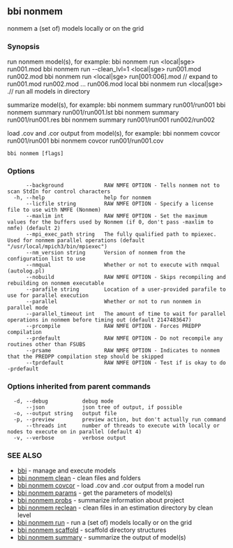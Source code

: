 ## bbi nonmem

nonmem a (set of) models locally or on the grid

### Synopsis


run nonmem model(s), for example: 
bbi nonmem run <local|sge> run001.mod
bbi nonmem run  --clean_lvl=1 <local|sge> run001.mod run002.mod
bbi nonmem run <local|sge> run[001:006].mod // expand to run001.mod run002.mod ... run006.mod local
bbi nonmem run <local|sge> .// run all models in directory
 

summarize model(s), for example:
bbi nonmem summary run001/run001
bbi nonmem summary run001/run001.lst
bbi nonmem summary run001/run001.res
bbi nonmem summary run001/run001 run002/run002
 

load .cov and .cor output from model(s), for example: 
bbi nonmem covcor run001/run001
bbi nonmem covcor run001/run001.cov
 


```
bbi nonmem [flags]
```

### Options

```
      --background             RAW NMFE OPTION - Tells nonmem not to scan StdIn for control characters
  -h, --help                   help for nonmem
      --licfile string         RAW NMFE OPTION - Specify a license file to use with NMFE (Nonmem)
      --maxlim int             RAW NMFE OPTION - Set the maximum values for the buffers used by Nonmem (if 0, don't pass -maxlim to nmfe) (default 2)
      --mpi_exec_path string   The fully qualified path to mpiexec. Used for nonmem parallel operations (default "/usr/local/mpich3/bin/mpiexec")
      --nm_version string      Version of nonmem from the configuration list to use
      --nmqual                 Whether or not to execute with nmqual (autolog.pl)
      --nobuild                RAW NMFE OPTION - Skips recompiling and rebuilding on nonmem executable
      --parafile string        Location of a user-provided parafile to use for parallel execution
      --parallel               Whether or not to run nonmem in parallel mode
      --parallel_timeout int   The amount of time to wait for parallel operations in nonmem before timing out (default 2147483647)
      --prcompile              RAW NMFE OPTION - Forces PREDPP compilation
      --prdefault              RAW NMFE OPTION - Do not recompile any routines other than FSUBS
      --prsame                 RAW NMFE OPTION - Indicates to nonmem that the PREDPP compilation step should be skipped
      --tprdefault             RAW NMFE OPTION - Test if is okay to do -prdefault
```

### Options inherited from parent commands

```
  -d, --debug           debug mode
      --json            json tree of output, if possible
  -o, --output string   output file
  -p, --preview         preview action, but don't actually run command
      --threads int     number of threads to execute with locally or nodes to execute on in parallel (default 4)
  -v, --verbose         verbose output
```

### SEE ALSO

* [bbi](bbi.md)	 - manage and execute models
* [bbi nonmem clean](bbi_nonmem_clean.md)	 - clean files and folders
* [bbi nonmem covcor](bbi_nonmem_covcor.md)	 - load .cov and .cor output from a model run
* [bbi nonmem params](bbi_nonmem_params.md)	 - get the parameters of model(s)
* [bbi nonmem probs](bbi_nonmem_probs.md)	 - summarize information about project
* [bbi nonmem reclean](bbi_nonmem_reclean.md)	 - clean files in an estimation directory by clean level
* [bbi nonmem run](bbi_nonmem_run.md)	 - run a (set of) models locally or on the grid
* [bbi nonmem scaffold](bbi_nonmem_scaffold.md)	 - scaffold directory structures
* [bbi nonmem summary](bbi_nonmem_summary.md)	 - summarize the output of model(s)


